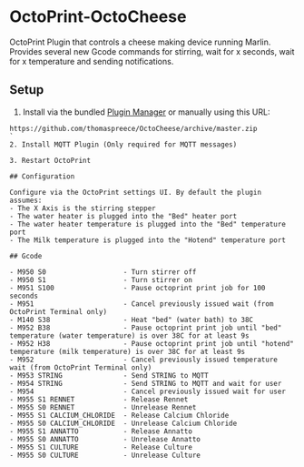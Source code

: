 # OctoPrint-OctoCheese

OctoPrint Plugin that controls a cheese making device running Marlin. Provides several new Gcode commands for stirring, wait for x seconds, wait for x temperature and sending notifications.

## Setup

1. Install via the bundled [Plugin Manager](https://github.com/foosel/OctoPrint/wiki/Plugin:-Plugin-Manager)
or manually using this URL:

```
https://github.com/thomaspreece/OctoCheese/archive/master.zip
`
2. Install MQTT Plugin (Only required for MQTT messages)

3. Restart OctoPrint

## Configuration

Configure via the OctoPrint settings UI. By default the plugin assumes:
- The X Axis is the stirring stepper 
- The water heater is plugged into the "Bed" heater port
- The water heater temperature is plugged into the "Bed" temperature port 
- The Milk temperature is plugged into the "Hotend" temperature port

## Gcode

- M950 S0                   - Turn stirrer off
- M950 S1                   - Turn stirrer on
- M951 S100                 - Pause octoprint print job for 100 seconds
- M951                      - Cancel previously issued wait (from OctoPrint Terminal only)
- M140 S38                  - Heat "bed" (water bath) to 38C
- M952 B38                  - Pause octoprint print job until "bed" temperature (water temperature) is over 38C for at least 9s
- M952 H38                  - Pause octoprint print job until "hotend" temperature (milk temperature) is over 38C for at least 9s
- M952                      - Cancel previously issued temperature wait (from OctoPrint Terminal only)
- M953 STRING               - Send STRING to MQTT
- M954 STRING               - Send STRING to MQTT and wait for user
- M954                      - Cancel previously issued wait for user
- M955 S1 RENNET            - Release Rennet
- M955 S0 RENNET            - Unrelease Rennet
- M955 S1 CALCIUM_CHLORIDE  - Release Calcium Chloride
- M955 S0 CALCIUM_CHLORIDE  - Unrelease Calcium Chloride
- M955 S1 ANNATTO           - Release Annatto
- M955 S0 ANNATTO           - Unrelease Annatto
- M955 S1 CULTURE           - Release Culture
- M955 S0 CULTURE           - Unrelease Culture
